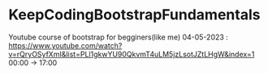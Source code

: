 # KeepCodingBootstrapFundamentals
Youtube course of bootstrap for begginers(like me)
04-05-2023 : https://www.youtube.com/watch?v=rQryOSyfXmI&list=PLl1gkwYU90QkvmT4uLM5jzLsotJZtLHgW&index=1 00:00 -> 17:00